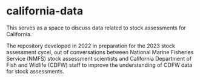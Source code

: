 # california-data
This serves as a space to discuss data related to stock assessments for California.  

The repository developed in 2022 in preparation for the 2023 stock assessment cycel, out of conversations between National Marine Fisheries Service (NMFS) stock assessment scientists and California Department of Fish and Widlife (CDFW) staff to improve the understanding of CDFW data for stock assessments.

